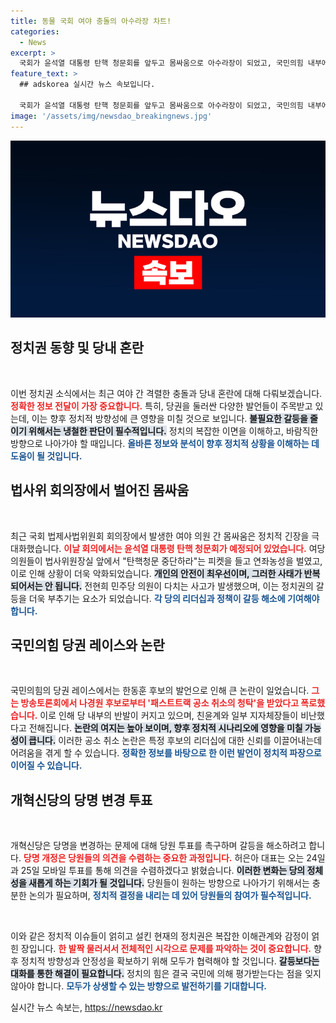 ```yaml
---
title: 동물 국회 여야 충돌의 아수라장 차트!
categories:
  - News
excerpt: >
  국회가 윤석열 대통령 탄핵 청문회를 앞두고 몸싸움으로 아수라장이 되었고, 국민의힘 내부에서 당권을 둘러싼 갈등이 폭발하고 있다. 개혁신당은 당명 변경을 위한 투표를 진행할 예정이다. 정치권의 혼란 속 과연 어떤 결말이 기다리고 있을까?
feature_text: >
  ## adskorea 실시간 뉴스 속보입니다.

  국회가 윤석열 대통령 탄핵 청문회를 앞두고 몸싸움으로 아수라장이 되었고, 국민의힘 내부에서 당권을 둘러싼 갈등이 폭발하고 있다. 개혁신당은 당명 변경을 위한 투표를 진행할 예정이다. 정치권의 혼란 속 과연 어떤 결말이 기다리고 있을까?
image: '/assets/img/newsdao_breakingnews.jpg'
---
```


<p><img src="/assets/img/newsdao_breakingnews.jpg" alt="adskorea 속보" /></p>

<h2 data-ke-size="size26">정치권 동향 및 당내 혼란</h2>

<p data-ke-size="size16">&nbsp;</p>

<p>이번 정치권 소식에서는 최근 여야 간 격렬한 충돌과 당내 혼란에 대해 다뤄보겠습니다. <b><span style="color: #ee2323;">정확한 정보 전달이 가장 중요합니다.</span></b> 특히, 당권을 둘러싼 다양한 발언들이 주목받고 있는데, 이는 향후 정치적 방향성에 큰 영향을 미칠 것으로 보입니다. <b><span style="background-color: #21538527;">불필요한 갈등을 줄이기 위해서는 냉철한 판단이 필수적입니다.</span></b> 정치의 복잡한 이면을 이해하고, 바람직한 방향으로 나아가야 할 때입니다. <b><span style="color: #1a5490;">올바른 정보와 분석이 향후 정치적 상황을 이해하는 데 도움이 될 것입니다.</span></b></p>

<h2 data-ke-size="size26">법사위 회의장에서 벌어진 몸싸움</h2>

<p data-ke-size="size16">&nbsp;</p>

<p>최근 국회 법제사법위원회 회의장에서 발생한 여야 의원 간 몸싸움은 정치적 긴장을 극대화했습니다. <b><span style="color: #ee2323;">이날 회의에서는 윤석열 대통령 탄핵 청문회가 예정되어 있었습니다.</span></b> 여당 의원들이 법사위원장실 앞에서 "탄핵청문 중단하라"는 피켓을 들고 연좌농성을 벌였고, 이로 인해 상황이 더욱 악화되었습니다. <b><span style="background-color: #21538527;">개인의 안전이 최우선이며, 그러한 사태가 반복되어서는 안 됩니다.</span></b> 전현희 민주당 의원이 다치는 사고가 발생했으며, 이는 정치권의 갈등을 더욱 부추기는 요소가 되었습니다. <b><span style="color: #1a5490;">각 당의 리더십과 정책이 갈등 해소에 기여해야 합니다.</span></b></p>

<h2 data-ke-size="size26">국민의힘 당권 레이스와 논란</h2>

<p data-ke-size="size16">&nbsp;</p>

<p>국민의힘의 당권 레이스에서는 한동훈 후보의 발언으로 인해 큰 논란이 일었습니다. <b><span style="color: #ee2323;">그는 방송토론회에서 나경원 후보로부터 '패스트트랙 공소 취소의 청탁'을 받았다고 폭로했습니다.</span></b> 이로 인해 당 내부의 반발이 커지고 있으며, 친윤계와 일부 지자체장들이 비난했다고 전해집니다. <b><span style="background-color: #21538527;">논란의 여지는 높아 보이며, 향후 정치적 시나리오에 영향을 미칠 가능성이 큽니다.</span></b> 이러한 공소 취소 논란은 특정 후보의 리더십에 대한 신뢰를 이끌어내는데 어려움을 겪게 할 수 있습니다. <b><span style="color: #1a5490;">정확한 정보를 바탕으로 한 이런 발언이 정치적 파장으로 이어질 수 있습니다.</span></b></p>

<h2 data-ke-size="size26">개혁신당의 당명 변경 투표</h2>

<p data-ke-size="size16">&nbsp;</p>

<p>개혁신당은 당명을 변경하는 문제에 대해 당원 투표를 촉구하며 갈등을 해소하려고 합니다. <b><span style="color: #ee2323;">당명 개정은 당원들의 의견을 수렴하는 중요한 과정입니다.</span></b> 허은아 대표는 오는 24일과 25일 모바일 투표를 통해 의견을 수렴하겠다고 밝혔습니다. <b><span style="background-color: #21538527;">이러한 변화는 당의 정체성을 새롭게 하는 기회가 될 것입니다.</span></b> 당원들이 원하는 방향으로 나아가기 위해서는 충분한 논의가 필요하며, <b><span style="color: #1a5490;">정치적 결정을 내리는 데 있어 당원들의 참여가 필수적입니다.</span></b></p>

<p data-ke-size="size16">&nbsp;</p>

<p>이와 같은 정치적 이슈들이 얽히고 설킨 현재의 정치권은 복잡한 이해관계와 감정이 얽힌 장입니다. <b><span style="color: #ee2323;">한 발짝 물러서서 전체적인 시각으로 문제를 파악하는 것이 중요합니다.</span></b> 향후 정치적 방향성과 안정성을 확보하기 위해 모두가 협력해야 할 것입니다. <b><span style="background-color: #21538527;">갈등보다는 대화를 통한 해결이 필요합니다.</span></b> 정치의 힘은 결국 국민에 의해 평가받는다는 점을 잊지 않아야 합니다. <b><span style="color: #1a5490;">모두가 상생할 수 있는 방향으로 발전하기를 기대합니다.</span></b></p>
실시간 뉴스 속보는, <a href="https://newsdao.kr" rel="dofollow">https://newsdao.kr</a>


